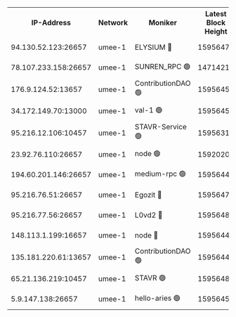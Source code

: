 


<table><tr><th>IP-Address</th><th>Network</th><th>Moniker</th><th>Latest Block Height</th><th>Earliest Block Height</th><th>Catching Up</th><th>Tx Index</th><th>Voting Power</th><th>Scan Time</th></tr><tr><td>94.130.52.123:26657</td><td>umee-1</td><td>ELYSIUM 🔴</td><td>15956474</td><td>3216011</td><td>False</td><td>off</td><td>27304944</td><td>2025-01-30T16:43:17.880166745UTC</td></tr><tr><td>78.107.233.158:26657</td><td>umee-1</td><td>SUNREN_RPC 🟢</td><td>14714211</td><td>13338194</td><td>False</td><td>on</td><td>0</td><td>2025-01-30T16:41:57.494341352UTC</td></tr><tr><td>176.9.124.52:13657</td><td>umee-1</td><td>ContributionDAO 🟢</td><td>15956457</td><td>13924595</td><td>False</td><td>on</td><td>0</td><td>2025-01-30T16:41:48.711924451UTC</td></tr><tr><td>34.172.149.70:13000</td><td>umee-1</td><td>val-1 🟢</td><td>15956455</td><td>14743001</td><td>False</td><td>off</td><td>0</td><td>2025-01-30T16:41:35.692596959UTC</td></tr><tr><td>95.216.12.106:10457</td><td>umee-1</td><td>STAVR-Service 🟢</td><td>15956310</td><td>15224001</td><td>False</td><td>on</td><td>0</td><td>2025-01-30T16:43:00.761092533UTC</td></tr><tr><td>23.92.76.110:26657</td><td>umee-1</td><td>node 🟢</td><td>15920201</td><td>15458270</td><td>False</td><td>on</td><td>0</td><td>2025-01-30T16:44:31.161306660UTC</td></tr><tr><td>194.60.201.146:26657</td><td>umee-1</td><td>medium-rpc 🟢</td><td>15956442</td><td>15489235</td><td>False</td><td>on</td><td>0</td><td>2025-01-30T16:40:26.125212143UTC</td></tr><tr><td>95.216.76.51:26657</td><td>umee-1</td><td>Egozit 🔴</td><td>15956474</td><td>15856474</td><td>False</td><td>off</td><td>38655385</td><td>2025-01-30T16:43:17.560649317UTC</td></tr><tr><td>95.216.77.56:26657</td><td>umee-1</td><td>L0vd2 🔴</td><td>15956480</td><td>15856480</td><td>False</td><td>off</td><td>38550551</td><td>2025-01-30T16:43:52.812200340UTC</td></tr><tr><td>148.113.1.199:16657</td><td>umee-1</td><td>node 🔴</td><td>15956441</td><td>15872248</td><td>False</td><td>off</td><td>1666214</td><td>2025-01-30T16:40:17.021412769UTC</td></tr><tr><td>135.181.220.61:13657</td><td>umee-1</td><td>ContributionDAO 🟢</td><td>15956440</td><td>15948039</td><td>False</td><td>off</td><td>0</td><td>2025-01-30T16:40:11.919940769UTC</td></tr><tr><td>65.21.136.219:10457</td><td>umee-1</td><td>STAVR 🟢</td><td>15956481</td><td>15954001</td><td>False</td><td>on</td><td>0</td><td>2025-01-30T16:43:57.258502966UTC</td></tr><tr><td>5.9.147.138:26657</td><td>umee-1</td><td>hello-aries 🟢</td><td>15956453</td><td>15954461</td><td>False</td><td>off</td><td>0</td><td>2025-01-30T16:41:28.256519579UTC</td></tr></table>